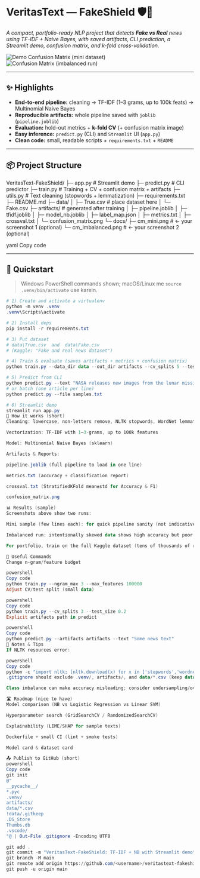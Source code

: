 # VeritasText — FakeShield 🛡️📰
*A compact, portfolio-ready NLP project that detects **Fake vs Real** news using TF-IDF + Naive Bayes, with saved artifacts, CLI prediction, a Streamlit demo, confusion matrix, and k-fold cross-validation.*

![Demo Confusion Matrix (mini dataset)](docs/cm_mini.png)
![Confusion Matrix (imbalanced run)](docs/cm_imbalanced.png)

---

## ✨ Highlights
- **End-to-end pipeline:** cleaning → TF-IDF (1–3 grams, up to 100k feats) → Multinomial Naive Bayes  
- **Reproducible artifacts:** whole pipeline saved with `joblib` (`pipeline.joblib`)  
- **Evaluation:** hold-out metrics + **k-fold CV** (+ confusion matrix image)  
- **Easy inference:** `predict.py` (CLI) and `Streamlit` UI (`app.py`)  
- **Clean code:** small, readable scripts + `requirements.txt` + `README`  

---

## 📦 Project Structure
VeritasText-FakeShield/
├─ app.py # Streamlit demo
├─ predict.py # CLI predictor
├─ train.py # Training + CV + confusion matrix + artifacts
├─ utils.py # Text cleaning (stopwords + lemmatization)
├─ requirements.txt
├─ README.md
├─ data/
│ ├─ True.csv # place dataset here
│ └─ Fake.csv
├─ artifacts/ # generated after training
│ ├─ pipeline.joblib
│ ├─ tfidf.joblib
│ ├─ model_nb.joblib
│ ├─ label_map.json
│ ├─ metrics.txt
│ ├─ crossval.txt
│ └─ confusion_matrix.png
└─ docs/
├─ cm_mini.png # ← your screenshot 1 (optional)
└─ cm_imbalanced.png # ← your screenshot 2 (optional)

yaml
Copy code

---

## 🚀 Quickstart

> Windows PowerShell commands shown; macOS/Linux me `source .venv/bin/activate` use karein.

```powershell
# 1) Create and activate a virtualenv
python -m venv .venv
.venv\Scripts\activate

# 2) Install deps
pip install -r requirements.txt

# 3) Put dataset
# data\True.csv  and  data\Fake.csv
# (Kaggle: "Fake and real news dataset")

# 4) Train & evaluate (saves artifacts + metrics + confusion matrix)
python train.py --data_dir data --out_dir artifacts --cv_splits 5 --test_size 0.2 --max_features 100000 --ngram_max 3

# 5) Predict from CLI
python predict.py --text "NASA releases new images from the lunar mission."
# or batch (one article per line)
python predict.py --file samples.txt

# 6) Streamlit demo
streamlit run app.py
🧠 How it works (short)
Cleaning: lowercase, non-letters remove, NLTK stopwords, WordNet lemmatization

Vectorization: TF-IDF with 1–3-grams, up to 100k features

Model: Multinomial Naive Bayes (sklearn)

Artifacts & Reports:

pipeline.joblib (full pipeline to load in one line)

metrics.txt (accuracy + classification report)

crossval.txt (StratifiedKFold mean±std for Accuracy & F1)

confusion_matrix.png

📊 Results (sample)
Screenshots above show two runs:

Mini sample (few lines each): for quick pipeline sanity (not indicative of real performance).

Imbalanced run: intentionally skewed data shows high accuracy but poor macro-F1 (predicting one class); great talking point about class imbalance and evaluation beyond accuracy.

For portfolio, train on the full Kaggle dataset (tens of thousands of rows) for realistic metrics.

🔧 Useful Commands
Change n-gram/feature budget

powershell
Copy code
python train.py --ngram_max 3 --max_features 100000
Adjust CV/test split (small data)

powershell
Copy code
python train.py --cv_splits 3 --test_size 0.2
Explicit artifacts path in predict

powershell
Copy code
python predict.py --artifacts artifacts --text "Some news text"
📝 Notes & Tips
If NLTK resources error:

powershell
Copy code
python -c "import nltk; [nltk.download(x) for x in ['stopwords','wordnet','omw-1.4']]"
.gitignore should exclude .venv/, artifacts/, and data/*.csv (keep data/.gitkeep).

Class imbalance can make accuracy misleading; consider undersampling/oversampling, or try ComplementNB/Linear SVM as an upgrade.

🛣️ Roadmap (nice to have)
Model comparison (NB vs Logistic Regression vs Linear SVM)

Hyperparameter search (GridSearchCV / RandomizedSearchCV)

Explainability (LIME/SHAP for sample texts)

Dockerfile + small CI (lint + smoke tests)

Model card & dataset card

📤 Publish to GitHub (short)
powershell
Copy code
git init
@"
__pycache__/
*.pyc
.venv/
artifacts/
data/*.csv
!data/.gitkeep
.DS_Store
Thumbs.db
.vscode/
"@ | Out-File .gitignore -Encoding UTF8

git add .
git commit -m "VeritasText-FakeShield: TF-IDF + NB with Streamlit demo"
git branch -M main
git remote add origin https://github.com/<username>/veritastext-fakeshield.git
git push -u origin main
